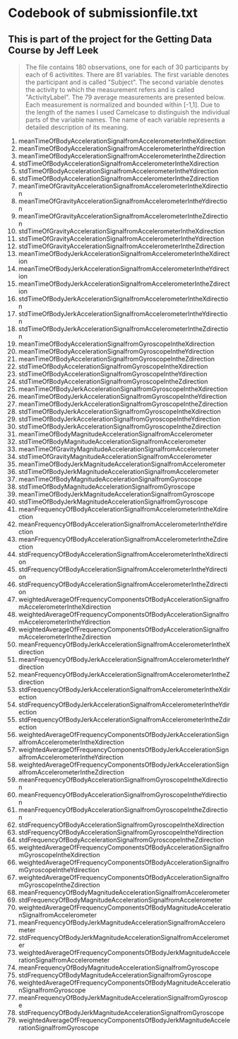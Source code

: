 Codebook of submissionfile.txt
=========


This is part of the project for the Getting Data Course by Jeff Leek
-------

>The file contains 180 observations, one for each of 30 participants 
> by each of 6 activitites. There are 81 variables. The first variable denotes the participant and is called "Subject". The second variable denotes the activity to which the measurement refers and is called "ActivityLabel". The 79 average measurements are presented below. Each measurement is normalized and bounded within [-1,1]. Due to the length of the names I used Camelcase to distinguish the individual parts of the variable names. The name of each variable represents a detailed description of its meaning. 

1. meanTimeOfBodyAccelerationSignalfromAccelerometerIntheXdirection
2. meanTimeOfBodyAccelerationSignalfromAccelerometerIntheYdirection
3. meanTimeOfBodyAccelerationSignalfromAccelerometerIntheZdirection
4. stdTimeOfBodyAccelerationSignalfromAccelerometerIntheXdirection
5. stdTimeOfBodyAccelerationSignalfromAccelerometerIntheYdirection
6. stdTimeOfBodyAccelerationSignalfromAccelerometerIntheZdirection
7. meanTimeOfGravityAccelerationSignalfromAccelerometerIntheXdirection
8. meanTimeOfGravityAccelerationSignalfromAccelerometerIntheYdirection
9. meanTimeOfGravityAccelerationSignalfromAccelerometerIntheZdirection
10. stdTimeOfGravityAccelerationSignalfromAccelerometerIntheXdirection
11. stdTimeOfGravityAccelerationSignalfromAccelerometerIntheYdirection
12. stdTimeOfGravityAccelerationSignalfromAccelerometerIntheZdirection
13. meanTimeOfBodyJerkAccelerationSignalfromAccelerometerIntheXdirection
14. meanTimeOfBodyJerkAccelerationSignalfromAccelerometerIntheYdirection
15. meanTimeOfBodyJerkAccelerationSignalfromAccelerometerIntheZdirection
16. stdTimeOfBodyJerkAccelerationSignalfromAccelerometerIntheXdirection
17. stdTimeOfBodyJerkAccelerationSignalfromAccelerometerIntheYdirection
18. stdTimeOfBodyJerkAccelerationSignalfromAccelerometerIntheZdirection
19. meanTimeOfBodyAccelerationSignalfromGyroscopeIntheXdirection
20. meanTimeOfBodyAccelerationSignalfromGyroscopeIntheYdirection
21. meanTimeOfBodyAccelerationSignalfromGyroscopeIntheZdirection
22. stdTimeOfBodyAccelerationSignalfromGyroscopeIntheXdirection
23. stdTimeOfBodyAccelerationSignalfromGyroscopeIntheYdirection
24. stdTimeOfBodyAccelerationSignalfromGyroscopeIntheZdirection
25. meanTimeOfBodyJerkAccelerationSignalfromGyroscopeIntheXdirection
26. meanTimeOfBodyJerkAccelerationSignalfromGyroscopeIntheYdirection
27. meanTimeOfBodyJerkAccelerationSignalfromGyroscopeIntheZdirection
28. stdTimeOfBodyJerkAccelerationSignalfromGyroscopeIntheXdirection
29. stdTimeOfBodyJerkAccelerationSignalfromGyroscopeIntheYdirection
30. stdTimeOfBodyJerkAccelerationSignalfromGyroscopeIntheZdirection
31. meanTimeOfBodyMagnitudeAccelerationSignalfromAccelerometer
32. stdTimeOfBodyMagnitudeAccelerationSignalfromAccelerometer
33. meanTimeOfGravityMagnitudeAccelerationSignalfromAccelerometer
34. stdTimeOfGravityMagnitudeAccelerationSignalfromAccelerometer
35. meanTimeOfBodyJerkMagnitudeAccelerationSignalfromAccelerometer
36. stdTimeOfBodyJerkMagnitudeAccelerationSignalfromAccelerometer
37. meanTimeOfBodyMagnitudeAccelerationSignalfromGyroscope
38. stdTimeOfBodyMagnitudeAccelerationSignalfromGyroscope
39. meanTimeOfBodyJerkMagnitudeAccelerationSignalfromGyroscope
40. stdTimeOfBodyJerkMagnitudeAccelerationSignalfromGyroscope
41. meanFrequencyOfBodyAccelerationSignalfromAccelerometerIntheXdirection
42. meanFrequencyOfBodyAccelerationSignalfromAccelerometerIntheYdirection
43. meanFrequencyOfBodyAccelerationSignalfromAccelerometerIntheZdirection
44. stdFrequencyOfBodyAccelerationSignalfromAccelerometerIntheXdirection
45. stdFrequencyOfBodyAccelerationSignalfromAccelerometerIntheYdirection
46. stdFrequencyOfBodyAccelerationSignalfromAccelerometerIntheZdirection
47. weightedAverageOfFrequencyComponentsOfBodyAccelerationSignalfromAccelerometerIntheXdirection
48. weightedAverageOfFrequencyComponentsOfBodyAccelerationSignalfromAccelerometerIntheYdirection
49. weightedAverageOfFrequencyComponentsOfBodyAccelerationSignalfromAccelerometerIntheZdirection
50. meanFrequencyOfBodyJerkAccelerationSignalfromAccelerometerIntheXdirection
51. meanFrequencyOfBodyJerkAccelerationSignalfromAccelerometerIntheYdirection
52. meanFrequencyOfBodyJerkAccelerationSignalfromAccelerometerIntheZdirection
53. stdFrequencyOfBodyJerkAccelerationSignalfromAccelerometerIntheXdirection
54. stdFrequencyOfBodyJerkAccelerationSignalfromAccelerometerIntheYdirection
55. stdFrequencyOfBodyJerkAccelerationSignalfromAccelerometerIntheZdirection
56. weightedAverageOfFrequencyComponentsOfBodyJerkAccelerationSignalfromAccelerometerIntheXdirection
57. weightedAverageOfFrequencyComponentsOfBodyJerkAccelerationSignalfromAccelerometerIntheYdirection
58. weightedAverageOfFrequencyComponentsOfBodyJerkAccelerationSignalfromAccelerometerIntheZdirection
59. meanFrequencyOfBodyAccelerationSignalfromGyroscopeIntheXdirection
60. meanFrequencyOfBodyAccelerationSignalfromGyroscopeIntheYdirection
61. meanFrequencyOfBodyAccelerationSignalfromGyroscopeIntheZdirection
62. stdFrequencyOfBodyAccelerationSignalfromGyroscopeIntheXdirection
63. stdFrequencyOfBodyAccelerationSignalfromGyroscopeIntheYdirection
64. stdFrequencyOfBodyAccelerationSignalfromGyroscopeIntheZdirection
65. weightedAverageOfFrequencyComponentsOfBodyAccelerationSignalfromGyroscopeIntheXdirection
66. weightedAverageOfFrequencyComponentsOfBodyAccelerationSignalfromGyroscopeIntheYdirection
67. weightedAverageOfFrequencyComponentsOfBodyAccelerationSignalfromGyroscopeIntheZdirection
68. meanFrequencyOfBodyMagnitudeAccelerationSignalfromAccelerometer
69. stdFrequencyOfBodyMagnitudeAccelerationSignalfromAccelerometer
70. weightedAverageOfFrequencyComponentsOfBodyMagnitudeAccelerationSignalfromAccelerometer
71. meanFrequencyOfBodyJerkMagnitudeAccelerationSignalfromAccelerometer
72. stdFrequencyOfBodyJerkMagnitudeAccelerationSignalfromAccelerometer
73. weightedAverageOfFrequencyComponentsOfBodyJerkMagnitudeAccelerationSignalfromAccelerometer
74. meanFrequencyOfBodyMagnitudeAccelerationSignalfromGyroscope
75. stdFrequencyOfBodyMagnitudeAccelerationSignalfromGyroscope
76. weightedAverageOfFrequencyComponentsOfBodyMagnitudeAccelerationSignalfromGyroscope
77. meanFrequencyOfBodyJerkMagnitudeAccelerationSignalfromGyroscope
78. stdFrequencyOfBodyJerkMagnitudeAccelerationSignalfromGyroscope
79. weightedAverageOfFrequencyComponentsOfBodyJerkMagnitudeAccelerationSignalfromGyroscope

